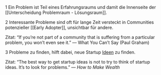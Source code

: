 
1
Ein Problem ist Teil eines Erfahrungsraums und damit die Innenseite der [[Unterscheidung Problemraum - Lösungsraum]].

2
Interessante Probleme sind oft für lange Zeit versteckt in Communities potenzieller [[Early Adopter]], unsichtbar für andere.

Zitat:
“If you’re not part of a community that is suffering from a particular problem, you won’t even see it.”  — What You Can’t Say (Paul Graham)

3
Probleme zu finden, hilft dabei, neue Startup [Ideen](Idee.md) zu finden.

Zitat:
“The best way to get startup ideas is not to try to think of startup ideas. It’s to look for problems.”  — _How to Make Wealth_